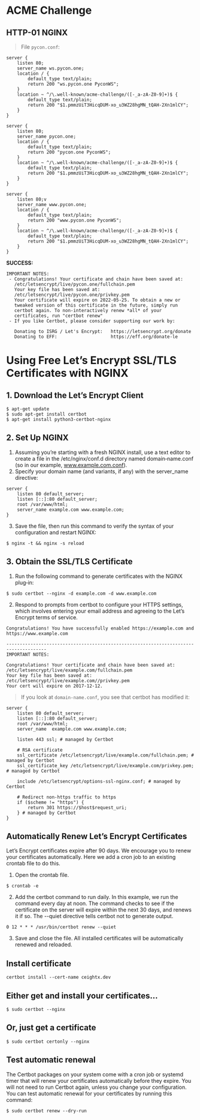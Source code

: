 # ACME Challenge

## HTTP-01 NGINX

> File `pycon.conf`:

```
server {
    listen 80;
    server_name ws.pycon.one;
    location / {
        default_type text/plain;
        return 200 "ws.pycon.one PyconWS";
    }
    location ~ ^/\.well-known/acme-challenge/([-_a-zA-Z0-9]+)$ {
        default_type text/plain;
        return 200 "$1.pmmzUiT3HicqDUM-xo_u3WZ28hgMN_tQAH-2Xn1mlCY";
    }
}

server {
    listen 80;
    server_name pycon.one;
    location / {
        default_type text/plain;
        return 200 "pycon.one PyconWS";
    }
    location ~ ^/\.well-known/acme-challenge/([-_a-zA-Z0-9]+)$ {
        default_type text/plain;
        return 200 "$1.pmmzUiT3HicqDUM-xo_u3WZ28hgMN_tQAH-2Xn1mlCY";
    }
}

server {
    listen 80;v
    server_name www.pycon.one;
    location / {
        default_type text/plain;
        return 200 "www.pycon.one PyconWS";
    }
    location ~ ^/\.well-known/acme-challenge/([-_a-zA-Z0-9]+)$ {
        default_type text/plain;
        return 200 "$1.pmmzUiT3HicqDUM-xo_u3WZ28hgMN_tQAH-2Xn1mlCY";
    }
}
```

**SUCCESS:**

```
IMPORTANT NOTES:
 - Congratulations! Your certificate and chain have been saved at:
   /etc/letsencrypt/live/pycon.one/fullchain.pem
   Your key file has been saved at:
   /etc/letsencrypt/live/pycon.one/privkey.pem
   Your certificate will expire on 2022-05-25. To obtain a new or
   tweaked version of this certificate in the future, simply run
   certbot again. To non-interactively renew *all* of your
   certificates, run "certbot renew"
 - If you like Certbot, please consider supporting our work by:

   Donating to ISRG / Let's Encrypt:   https://letsencrypt.org/donate
   Donating to EFF:                    https://eff.org/donate-le
```

# Using Free Let’s Encrypt SSL/TLS Certificates with NGINX

## 1. Download the Let’s Encrypt Client

```
$ apt-get update
$ sudo apt-get install certbot
$ apt-get install python3-certbot-nginx
```

## 2. Set Up NGINX

1. Assuming you’re starting with a fresh NGINX install, use a text editor to create a file in the /etc/nginx/conf.d directory named domain‑name.conf (so in our example, www.example.com.conf).
2. Specify your domain name (and variants, if any) with the server_name directive:

```
server {
    listen 80 default_server;
    listen [::]:80 default_server;
    root /var/www/html;
    server_name example.com www.example.com;
}
```

3. Save the file, then run this command to verify the syntax of your configuration and restart NGINX:

```
$ nginx -t && nginx -s reload
```

## 3. Obtain the SSL/TLS Certificate

1. Run the following command to generate certificates with the NGINX plug‑in:

```
$ sudo certbot --nginx -d example.com -d www.example.com
```

2. Respond to prompts from certbot to configure your HTTPS settings, which involves entering your email address and agreeing to the Let’s Encrypt terms of service.

```
Congratulations! You have successfully enabled https://example.com and https://www.example.com

-------------------------------------------------------------------------------------
IMPORTANT NOTES:

Congratulations! Your certificate and chain have been saved at:
/etc/letsencrypt/live/example.com/fullchain.pem
Your key file has been saved at:
/etc/letsencrypt/live/example.com//privkey.pem
Your cert will expire on 2017-12-12.
```

> If you look at `domain‑name.conf`, you see that certbot has modified it:

```
server {
    listen 80 default_server;
    listen [::]:80 default_server;
    root /var/www/html;
    server_name  example.com www.example.com;

    listen 443 ssl; # managed by Certbot

    # RSA certificate
    ssl_certificate /etc/letsencrypt/live/example.com/fullchain.pem; # managed by Certbot
    ssl_certificate_key /etc/letsencrypt/live/example.com/privkey.pem; # managed by Certbot

    include /etc/letsencrypt/options-ssl-nginx.conf; # managed by Certbot

    # Redirect non-https traffic to https
    if ($scheme != "https") {
        return 301 https://$host$request_uri;
    } # managed by Certbot
}
```

## Automatically Renew Let’s Encrypt Certificates

Let’s Encrypt certificates expire after 90 days. We encourage you to renew your certificates automatically. Here we add a cron job to an existing crontab file to do this.

1. Open the crontab file.

```
$ crontab -e
```

2. Add the certbot command to run daily. In this example, we run the command every day at noon. The command checks to see if the certificate on the server will expire within the next 30 days, and renews it if so. The --quiet directive tells certbot not to generate output.

```
0 12 * * * /usr/bin/certbot renew --quiet
```

3. Save and close the file. All installed certificates will be automatically renewed and reloaded.

## Install certificate

```
certbot install --cert-name ceightx.dev
```

## Either get and install your certificates...

```
$ sudo certbot --nginx
```

## Or, just get a certificate

```
$ sudo certbot certonly --nginx
```

## Test automatic renewal

The Certbot packages on your system come with a cron job or systemd timer that will renew your certificates automatically before they expire. You will not need to run Certbot again, unless you change your configuration. You can test automatic renewal for your certificates by running this command:

```
$ sudo certbot renew --dry-run
```
